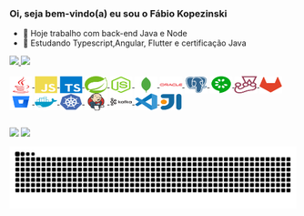 ### Oi, seja bem-vindo(a) eu sou o Fábio Kopezinski 

- 🔭 Hoje trabalho com back-end Java e Node
- 🌱 Estudando Typescript,Angular, Flutter e certificação Java

<div>
 <a href="https://github.com/fabiokopezinski">
  <img height="180em" src="https://github-readme-stats.vercel.app/api?username=fabiokopezinski&theme=dark&show_icons=true&include_all_commits=true"/>
  <img height="180em" src="https://github-readme-stats.vercel.app/api/top-langs/?username=fabiokopezinski&layout=compact&theme=dark"/>
</div>
 
<div style="display: inline_block"><br>
  <img align="center" alt="Java" height="30" width="40" src ="https://github.com/devicons/devicon/blob/master/icons/java/java-plain.svg"/>
  <img align="center" alt="Javascript" height="30" width="40" src="https://github.com/devicons/devicon/blob/master/icons/javascript/javascript-plain.svg"/>
  <img align="center" alt="Typescript" height="30" width="40" src="https://github.com/devicons/devicon/blob/master/icons/typescript/typescript-plain.svg"/>
  <img align="center" alt="Spring" height="30" width="40" src="https://github.com/devicons/devicon/blob/master/icons/spring/spring-original.svg"/>
  <img align="center" alt="NodeJs" height="30" width="40" src="https://github.com/devicons/devicon/blob/master/icons/nodejs/nodejs-plain.svg"/>
  <img align="center" alt="Mongodb" height="30" width="40" src="https://github.com/devicons/devicon/blob/master/icons/mongodb/mongodb-plain.svg"/>
  <img align="center" alt="Oracle" height="30" width="40" src="https://github.com/devicons/devicon/blob/master/icons/oracle/oracle-original.svg"/>
  <img align="center" alt="Postgresql" height="30" width="40" src="https://github.com/devicons/devicon/blob/master/icons/postgresql/postgresql-plain.svg"/>
  <img align="center" alt="Cucumber" height="30" width="40" src="https://github.com/devicons/devicon/blob/master/icons/cucumber/cucumber-plain.svg"/>
  <img align="center" alt="Jest" height="30" width="40" src="https://github.com/devicons/devicon/blob/master/icons/jest/jest-plain.svg"/>
  <img align="center" alt="Gitlab" height="30" width="40" src="https://github.com/devicons/devicon/blob/master/icons/gitlab/gitlab-plain.svg"/>
  <img align="center" alt="Bitbucket" height="30" width="40" src="https://github.com/devicons/devicon/blob/master/icons/bitbucket/bitbucket-original.svg"/>
  <img align="center" alt="Docker" height="30" width="40" src="https://github.com/devicons/devicon/blob/master/icons/docker/docker-plain.svg"/>
  <img align="center" alt="Kubernetes" height="30" width="40" src="https://github.com/devicons/devicon/blob/master/icons/kubernetes/kubernetes-plain.svg"/>
  <img align="center" alt="Jenkins" height="30" width="40" src="https://github.com/devicons/devicon/blob/master/icons/jenkins/jenkins-original.svg"/>
  <img align="center" alt="Kafka" height="30" width="40" src="https://github.com/devicons/devicon/blob/master/icons/apachekafka/apachekafka-original-wordmark.svg"/>
   <img align="center" alt="Vscode" height="30" width="40" src="https://github.com/devicons/devicon/blob/master/icons/vscode/vscode-original.svg"/>
  <img align="center" alt="Intellij" height="30" width="40" src="https://github.com/devicons/devicon/blob/master/icons/intellij/intellij-original.svg"/>
</div>
  
  ##
  
  <div>
    <a href="https://www.linkedin.com/in/f%C3%A1bio-kopezinski-carvalho-981297161/" target="_blank"><img src="https://img.shields.io/badge/LinkedIn-0077B5?style=for-the-badge&logo=linkedin&logoColor=white"></img></a>
   <a href="mailto:fabiokopezinski@gmail.com" target="_blank"><img src="https://img.shields.io/badge/Gmail-D14836?style=for-the-badge&logo=gmail&logoColor=white"></img></a>
  </div>
  
  
  
![Snake animation](https://github.com/fabiokopezinski/fabiokopezinski/blob/output/github-contribution-grid-snake-dark.svg)


